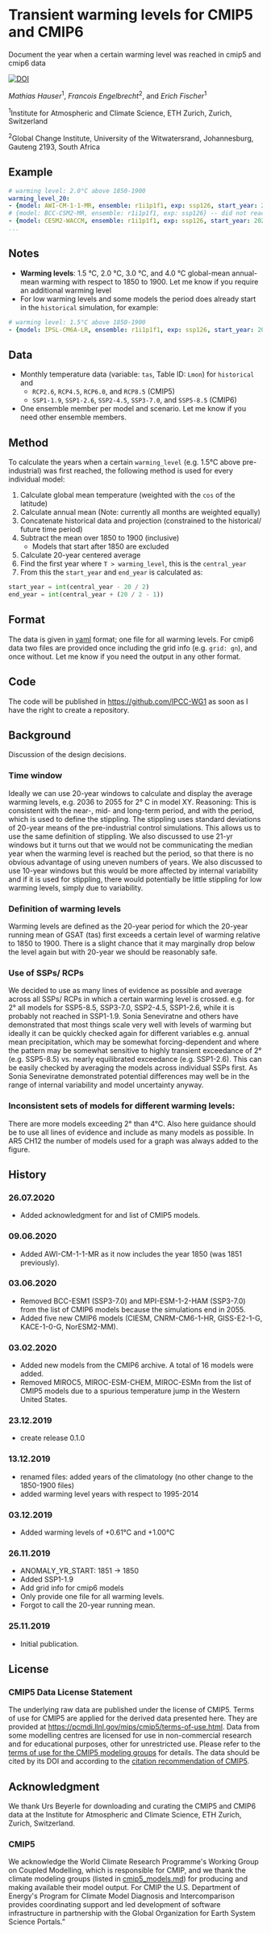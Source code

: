 # Transient warming levels for CMIP5 and CMIP6

Document the year when a certain warming level was reached in cmip5 and cmip6 data

[![DOI](https://zenodo.org/badge/DOI/10.5281/zenodo.3591807.svg)](https://doi.org/10.5281/zenodo.3591807)

*Mathias Hauser*<sup>1</sup>, *Francois Engelbrecht*<sup>2</sup>, and *Erich Fischer*<sup>1</sup>

<sup>1</sup>Institute for Atmospheric and Climate Science, ETH Zurich, Zurich, Switzerland

<sup>2</sup>Global Change Institute, University of the Witwatersrand, Johannesburg, Gauteng 2193, South Africa

## Example
``` yaml
# warming level: 2.0°C above 1850-1900
warming_level_20:
- {model: AWI-CM-1-1-MR, ensemble: r1i1p1f1, exp: ssp126, start_year: 2041, end_year: 2060}
# {model: BCC-CSM2-MR, ensemble: r1i1p1f1, exp: ssp126} -- did not reach 2.0°C
- {model: CESM2-WACCM, ensemble: r1i1p1f1, exp: ssp126, start_year: 2029, end_year: 2048}
...
```

## Notes
 * **Warming levels**: 1.5 °C, 2.0 °C, 3.0 °C, and 4.0 °C global-mean annual-mean warming with respect to 1850 to 1900. Let me know if you require an additional warming level
 * For low warming levels and some models the period does already start in the `historical` simulation, for example:
``` yaml
# warming level: 1.5°C above 1850-1900
- {model: IPSL-CM6A-LR, ensemble: r1i1p1f1, exp: ssp126, start_year: 2011, end_year: 2030}
```

## Data
 * Monthly temperature data (variable: `tas`, Table ID: `Lmon`) for `historical` and
   * `RCP2.6`, `RCP4.5`, `RCP6.0`, and `RCP8.5` (CMIP5)
   * `SSP1-1.9`, `SSP1-2.6`, `SSP2-4.5`, `SSP3-7.0`, and `SSP5-8.5` (CMIP6)
 * One ensemble member per model and scenario. Let me know if you need other ensemble members.

## Method
To calculate the years when a certain `warming_level` (e.g. 1.5°C above pre-industrial) was first reached, the following method is used for every individual model:
 1. Calculate global mean temperature (weighted with the `cos` of the latitude)
 2. Calculate annual mean (Note: currently all months are weighted equally)
 3. Concatenate historical data and projection (constrained to the historical/ future time period)
 4. Subtract the mean over 1850 to 1900 (inclusive)
    * Models that start after 1850 are excluded
 5. Calculate 20-year centered average
 6. Find the first year where `T > warming_level`, this is the `central_year`
 7. From this the `start_year` and `end_year` is calculated as:
 ``` python
start_year = int(central_year - 20 / 2)
end_year = int(central_year + (20 / 2 - 1))
```

## Format

The data is given in [yaml](https://en.wikipedia.org/wiki/YAML) format; one file for all warming levels. For cmip6 data two files are provided once including the grid info (e.g. `grid: gn`), and once without. Let me know if you need the output in any other format.

## Code
The code will be published in https://github.com/IPCC-WG1 as soon as I have the right to create a repository.

## Background

Discussion of the design decisions.

### Time window
Ideally we can use 20-year windows to calculate and display the average warming levels, e.g. 2036 to 2055 for 2° C in model XY. Reasoning: This is consistent with the near-, mid- and long-term period, and with the period, which is used to define the stippling. The stippling uses standard deviations of 20-year means of the pre-industrial control simulations. This allows us to use the same definition of stippling. We also discussed to use 21-yr windows but it turns out that we would not be communicating the median year when the warming level is reached but the period, so that there is no obvious advantage of using uneven numbers of years. We also discussed to use 10-year windows but this would be more affected by internal variability and if it is used for stippling, there would potentially be little stippling for low warming levels, simply due to variability.

### Definition of warming levels
Warming levels are defined as the 20-year period for which the 20-year running mean of GSAT (tas) first exceeds a certain level of warming relative to 1850 to 1900. There is a slight chance that it may marginally drop below the level again but with 20-year we should be reasonably safe.

### Use of SSPs/ RCPs
We decided to use as many lines of evidence as possible and average across all SSPs/ RCPs in which a certain warming level is crossed. e.g. for 2° all models for SSP5-8.5, SSP3-7.0, SSP2-4.5, SSP1-2.6, while it is probably not reached in SSP1-1.9. Sonia Seneviratne and others have demonstrated that most things scale very well with levels of warming but ideally it can be quickly checked again for different variables e.g. annual mean precipitation, which may be somewhat forcing-dependent and where the pattern may be somewhat sensitive to highly transient exceedance of 2° (e.g. SSP5-8.5) vs. nearly equilibrated exceedance (e.g. SSP1-2.6). This can be easily checked by averaging the models across individual SSPs first. As Sonia Seneviratne demonstrated potential differences may well be in the range of internal variability and model uncertainty anyway.

### Inconsistent sets of models for different warming levels:
There are more models exceeding 2° than 4°C. Also here guidance should be to use all lines of evidence and include as many models as possible. In AR5 CH12 the number of models used for a graph was always added to the figure.

## History

### 26.07.2020

 * Added acknowledgment for and list of CMIP5 models.

### 09.06.2020
 * Added AWI-CM-1-1-MR as it now includes the year 1850 (was 1851 previously).

### 03.06.2020
 * Removed BCC-ESM1 (SSP3-7.0) and MPI-ESM-1-2-HAM (SSP3-7.0) from the list of CMIP6 models because the simulations end in 2055.
 * Added five new CMIP6 models (CIESM, CNRM-CM6-1-HR, GISS-E2-1-G, KACE-1-0-G, NorESM2-MM).

### 03.02.2020
 * Added new models from the CMIP6 archive. A total of 16 models were added.
 * Removed MIROC5, MIROC-ESM-CHEM, MIROC-ESMn from the list of CMIP5 models due to a spurious temperature jump in the Western United States.

### 23.12.2019
 * create release 0.1.0

### 13.12.2019 
 * renamed files: added years of the climatology (no other change to the 1850-1900 files)
 * added warming level years with respect to 1995-2014

### 03.12.2019
 * Added warming levels of +0.61°C and +1.00°C

### 26.11.2019

 * ANOMALY_YR_START: 1851 -> 1850
 * Added SSP1-1.9
 * Add grid info for cmip6 models
 * Only provide one file for all warming levels.
 * Forgot to call the 20-year running mean.

### 25.11.2019

 * Initial publication.

 ## License
 
 ### CMIP5 Data License Statement
 
 The underlying raw data are published under the license of CMIP5. Terms of use for CMIP5 are applied for the derived data presented here. They are provided at https://pcmdi.llnl.gov/mips/cmip5/terms-of-use.html. Data from some modelling centres are licensed for use in non-commercial research and for educational purposes, other for unrestricted use. Please refer to the [terms of use for the CMIP5 modeling groups](https://pcmdi.llnl.gov/mips/cmip5/docs/CMIP5_modeling_groups.pdf) for details.
 The data should be cited by its DOI and according to the [citation recommendation of CMIP5](https://pcmdi.llnl.gov/mips/cmip5/citation.html). 

## Acknowledgment

We thank Urs Beyerle for downloading and curating the CMIP5 and CMIP6 data at the Institute for Atmospheric and Climate Science, ETH Zurich, Zurich, Switzerland.

### CMIP5

We acknowledge the World Climate Research Programme's Working Group on Coupled Modelling, which is responsible for CMIP, and we thank the climate modeling groups (listed in [cmip5_models.md](cmip5_models.md)) for producing and making available their model output. For CMIP the U.S. Department of Energy's Program for Climate Model Diagnosis and Intercomparison provides coordinating support and led development of software infrastructure in partnership with the Global Organization for Earth System Science Portals.” 
